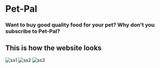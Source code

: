 # Pet-Pal 
### Want to buy good quality food for your pet? Why don't you subscribe to Pet-Pal?
## This is how the website looks
![ss1](https://github.com/user-attachments/assets/7102a713-9aaf-4934-8e81-ff3c968eb4ff)
![ss2](https://github.com/user-attachments/assets/b7acc7b0-79d5-429a-a42e-93a18f3abedf)
![ss3](https://github.com/user-attachments/assets/92c7c218-d3b6-4579-814c-84186441b13e)
